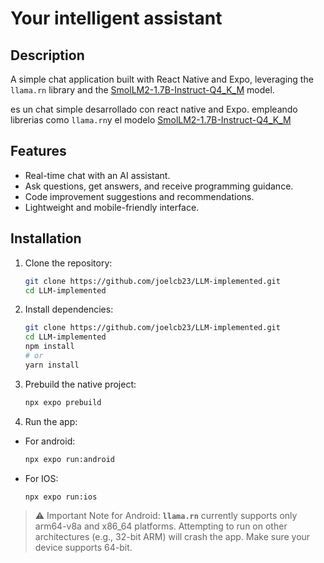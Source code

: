# Your intelligent assistant

## Description

A simple chat application built with React Native and Expo, leveraging the `llama.rn` library and the [SmolLM2-1.7B-Instruct-Q4_K_M](https://huggingface.co/bartowski/SmolLM2-1.7B-Instruct-GGUF/resolve/main/SmolLM2-1.7B-Instruct-Q4_K_M.gguf) model.

es un chat simple desarrollado con react native and Expo. empleando librerias como `llama.rn`y el modelo [SmolLM2-1.7B-Instruct-Q4_K_M](https://huggingface.co/bartowski/SmolLM2-1.7B-Instruct-GGUF/resolve/main/SmolLM2-1.7B-Instruct-Q4_K_M.gguf)

## Features

- Real-time chat with an AI assistant.
- Ask questions, get answers, and receive programming guidance.
- Code improvement suggestions and recommendations.
- Lightweight and mobile-friendly interface.

## Installation

1. Clone the repository:

   ```bash
   git clone https://github.com/joelcb23/LLM-implemented.git
   cd LLM-implemented
   ```

2. Install dependencies:

   ```bash
   git clone https://github.com/joelcb23/LLM-implemented.git
   cd LLM-implemented
   npm install
   # or
   yarn install
   ```

3. Prebuild the native project:

   ```bash
   npx expo prebuild
   ```

4. Run the app:

- For android:

  ```bash
  npx expo run:android
  ```

- For IOS:

  ```bash
  npx expo run:ios
  ```

> ⚠️ Important Note for Android:
> **`llama.rn`** currently supports only arm64-v8a and x86_64 platforms. Attempting to run on other architectures (e.g., 32-bit ARM) will crash the app. Make sure your device supports 64-bit.
